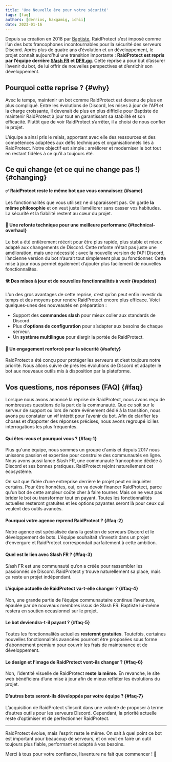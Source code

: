 ```yaml
---
title: 'Une Nouvelle ère pour votre sécurité'
tags: [faq]
authors: [derrios, haxgamig, ichii]
date: 2023-01-16
---
```


Depuis sa création en 2018 par [Baptiste](https://baptiste.lol/), RaidProtect s’est imposé comme l’un des bots francophones incontournables pour la sécurité des serveurs Discord. Après plus de quatre ans d’évolution et un développement, le projet connaît aujourd’hui une transition importante : **RaidProtect est repris par l’équipe derrière [S*l*ash FR](https://slash.fr.community/) et [DFR.gg](https://dfr.gg/)**. Cette reprise a pour but d’assurer l’avenir du bot, de lui offrir de nouvelles perspectives et d’enrichir son développement.

<!--truncate-->

## Pourquoi cette reprise ? {#why}

Avec le temps, maintenir un bot comme RaidProtect est devenu de plus en plus compliqué. Entre les évolutions de Discord, les mises à jour de l'API et la charge croissante, il devenait de plus en plus difficile pour Baptiste de maintenir RaidProtect à jour tout en garantissant sa stabilité et son efficacité. Plutôt que de voir RaidProtect s’arrêter, il a choisi de nous confier le projet.

L’équipe a ainsi pris le relais, apportant avec elle des ressources et des compétences adaptées aux défis techniques et organisationnels liés à RaidProtect. Notre objectif est simple : améliorer et moderniser le bot tout en restant fidèles à ce qu’il a toujours été.

## Ce qui change (et ce qui ne change pas !) {#changing}

#### ✅ RaidProtect reste le même bot que vous connaissez {#same}
Les fonctionnalités que vous utilisez ne disparaissent pas. On garde **la même philosophie** et on veut juste l’améliorer sans casser vos habitudes. La sécurité et la fiabilité restent au cœur du projet.

#### 🔄 Une refonte technique pour une meilleure performanc {#technical-overhaul}
Le bot a été entièrement réécrit pour être plus rapide, plus stable et mieux adapté aux changements de Discord. Cette refonte n’était pas juste une amélioration, mais une nécessité : avec la nouvelle version de l’API Discord, l’ancienne version du bot n’aurait tout simplement plus pu fonctionner. Cette mise à jour nous permet également d’ajouter plus facilement de nouvelles fonctionnalités.

#### 🛠️ Des mises à jour et de nouvelles fonctionnalités à venir {#updates}
L’un des gros avantages de cette reprise, c’est qu’on peut enfin investir du temps et des moyens pour rendre RaidProtect encore plus efficace. Voici quelques-unes des nouveautés en préparation :
- Support des **commandes slash** pour mieux coller aux standards de Discord.
- Plus d’**options de configuration** pour s’adapter aux besoins de chaque serveur.
- Un **système multilingue** pour élargir la portée de RaidProtect.

#### 🔐 Un engagement renforcé pour la sécurité {#safety}
RaidProtect a été conçu pour protéger les serveurs et c’est toujours notre priorité. Nous allons suivre de près les évolutions de Discord et adapter le bot aux nouveaux outils mis à disposition par la plateforme.

## Vos questions, nos réponses (FAQ) {#faq}

Lorsque nous avons annoncé la reprise de RaidProtect, nous avons reçu de nombreuses questions de la part de la communauté. Que ce soit sur le serveur de support ou lors de notre événement dédié à la transition, nous avons pu constater un vif intérêt pour l’avenir du bot. Afin de clarifier les choses et d’apporter des réponses précises, nous avons regroupé ici les interrogations les plus fréquentes.

#### Qui êtes-vous et pourquoi vous ? {#faq-1}

Plus qu'une équipe, nous sommes un groupe d'amis et depuis 2017 nous unissons passion et expertise pour construire des communautés en ligne. Nous avons aussi lancé S*l*ash FR, une communauté francophone dédiée à Discord et ses bonnes pratiques. RaidProtect rejoint naturellement cet écosystème.

On sait que l’idée d’une entreprise derrière le projet peut en inquiéter certains. Pour être honnêtes, oui, on va devoir financer RaidProtect, parce qu’un bot de cette ampleur coûte cher à faire tourner. Mais on ne veut pas brider le bot ou transformer tout en payant. Toutes les fonctionnalités actuelles resteront gratuites et les options payantes seront là pour ceux qui veulent des outils avancés.

#### Pourquoi votre agence reprend RaidProtect ? {#faq-2}
Notre agence est spécialisée dans la gestion de serveurs Discord et le développement de bots. L’équipe souhaitait s’investir dans un projet d’envergure et RaidProtect correspondait parfaitement à cette ambition.

#### Quel est le lien avec S*l*ash FR ? {#faq-3}
S*l*ash FR est une communauté qu’on a créée pour rassembler les passionnés de Discord. RaidProtect y trouve naturellement sa place, mais ça reste un projet indépendant.

#### L’équipe actuelle de RaidProtect va-t-elle changer ? {#faq-4}
Non, une grande partie de l’équipe communautaire continue l’aventure, épaulée par de nouveaux membres issus de S*l*ash FR. Baptiste lui-même restera en soutien occasionnel sur le projet.

#### Le bot deviendra-t-il payant ? {#faq-5}
Toutes les fonctionnalités actuelles **resteront gratuites**. Toutefois, certaines nouvelles fonctionnalités avancées pourront être proposées sous forme d’abonnement premium pour couvrir les frais de maintenance et de développement.

#### Le design et l’image de RaidProtect vont-ils changer ? {#faq-6}
Non, l’identité visuelle de RaidProtect **reste la même**. En revanche, le site web bénéficiera d’une mise à jour afin de mieux refléter les évolutions du projet.

#### D’autres bots seront-ils développés par votre équipe ? {#faq-7}
L’acquisition de RaidProtect s’inscrit dans une volonté de proposer à terme d’autres outils pour les serveurs Discord. Cependant, la priorité actuelle reste d’optimiser et de perfectionner RaidProtect.

---

RaidProtect évolue, mais l’esprit reste le même. On sait à quel point ce bot est important pour beaucoup de serveurs, et on veut en faire un outil toujours plus fiable, performant et adapté à vos besoins.

Merci à tous pour votre confiance, l’aventure ne fait que commencer ! 🚀